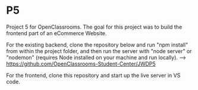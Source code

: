 # P5
Project 5 for OpenClassrooms.
The goal for this project was to build the frontend part of an eCommerce Website.

For the existing backend, clone the repository below and run "npm install" from within the project folder, and then run the server with "node server" or "nodemon" (requires Node installed on your machine and run locally).
--> https://github.com/OpenClassrooms-Student-Center/JWDP5

For the frontend, clone this repository and start up the live server in VS code.
